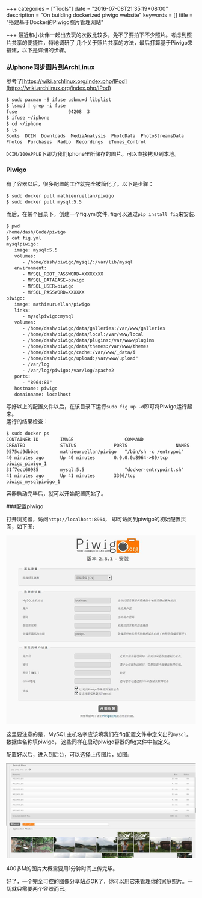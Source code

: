 +++
categories = ["Tools"]
date = "2016-07-08T21:35:19+08:00"
description = "On building dockerized piwigo website"
keywords = []
title = "搭建基于Docker的Piwigo照片管理网站"

+++
最近和小伙伴一起出去玩的次数比较多，免不了要拍下不少照片。考虑到照片共享的便捷性，特地调研了
几个关于照片共享的方法，最后打算基于Piwigo来搭建，以下是详细的步骤。    

### 从Iphone同步图片到ArchLinux
参考了[https://wiki.archlinux.org/index.php/IPod](https://wiki.archlinux.org/index.php/IPod)    

```
$ sudo pacman -S ifuse usbmuxd libplist
$ lsmod | grep -i fuse
fuse                   94208  3
$ ifuse ~/iphone 
$ cd ~/iphone 
$ ls
Books  DCIM  Downloads  MediaAnalysis  PhotoData  PhotoStreamsData
Photos  Purchases  Radio  Recordings  iTunes_Control
```
`DCIM/100APPLE`下即为我们Iphone里所储存的图片。可以直接拷贝到本地。  

### Piwigo
有了容器以后，很多配置的工作就完全被简化了。以下是步骤：    

```
$ sudo docker pull mathieuruellan/piwigo
$ sudo docker pull mysql:5.5
```     
而后，在某个目录下，创建一个fig.yml文件, fig可以通过`pip install fig`来安装.    

```
$ pwd
/home/dash/Code/piwigo
$ cat fig.yml
mysqlpiwigo:
   image: mysql:5.5 
   volumes:
      - /home/dash/piwigo/mysql/:/var/lib/mysql 
   environment:
      - MYSQL_ROOT_PASSWORD=XXXXXXXX
      - MYSQL_DATABASE=piwigo
      - MYSQL_USER=piwigo
      - MYSQL_PASSWORD=XXXXXX
piwigo:
   image: mathieuruellan/piwigo
   links:
      - mysqlpiwigo:mysql 
   volumes:
      - /home/dash/piwigo/data/galleries:/var/www/galleries
      - /home/dash/piwigo/data/local:/var/www/local
      - /home/dash/piwigo/data/plugins:/var/www/plugins
      - /home/dash/piwigo/data/themes:/var/www/themes
      - /home/dash/piwigo/cache:/var/www/_data/i
      - /home/dash/piwigo/upload:/var/www/upload"
      - /var/log
      - /var/log/piwigo:/var/log/apache2
   ports:
      - "8964:80"
   hostname: piwigo
   domainname: localhost
```
写好以上的配置文件以后，在该目录下运行`sudo fig up -d`即可将Piwigo运行起来。     
运行的结果检查：    

```
$ sudo docker ps
CONTAINER ID        IMAGE                   COMMAND                  CREATED             STATUS              PORTS                  NAMES
9575cd9dbbae        mathieuruellan/piwigo   "/bin/sh -c /entrypoi"   40 minutes ago      Up 40 minutes       0.0.0.0:8964->80/tcp   piwigo_piwigo_1
31f7ecc60985        mysql:5.5               "docker-entrypoint.sh"   41 minutes ago      Up 41 minutes       3306/tcp               piwigo_mysqlpiwigo_1
```
容器启动完毕后，就可以开始配置网站了。   

###配置piwigo

打开浏览器，访问`http://localhost:8964`， 即可访问到piwigo的初始配置页面，如下图:    

![/images/2016_07_08_21_04_21_822x818.jpg](/images/2016_07_08_21_04_21_822x818.jpg)    

这里要注意的是，MySQL主机名字应该填我们在fig配置文件中定义出的`mysql`。数据库名称填piwigo，
这些同样在启动piwigo容器的fig文件中被定义。    

配置好以后，进入到后台，可以选择上传图片，如图:    

![/images/2016_07_08_22_13_40_1318x660.jpg](/images/2016_07_08_22_13_40_1318x660.jpg)    

400多M的图片大概需要用1分钟时间上传完毕。    

好了，一个完全可控的图像分享站点OK了，你可以用它来管理你的家庭照片。一切就只需要两个容器而已。

